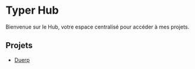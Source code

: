 # Typer Hub

Bienvenue sur le Hub, votre espace centralisé pour accéder à mes projets.

## Projets

- [Duerp](./Duerp/Index.md)

